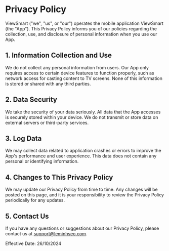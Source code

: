 # Privacy Policy

ViewSmart ("we", "us", or "our") operates the mobile application ViewSmart (the "App"). This Privacy Policy informs you of our policies regarding the collection, use, and disclosure of personal information when you use our App.

## 1. Information Collection and Use
We do not collect any personal information from users. Our App only requires access to certain device features to function properly, such as network access for casting content to TV screens. None of this information is stored or shared with any third parties.

## 2. Data Security
We take the security of your data seriously. All data that the App accesses is securely stored within your device. We do not transmit or store data on external servers or third-party services.

## 3. Log Data
We may collect data related to application crashes or errors to improve the App's performance and user experience. This data does not contain any personal or identifying information.

## 4. Changes to This Privacy Policy
We may update our Privacy Policy from time to time. Any changes will be posted on this page, and it is your responsibility to review the Privacy Policy periodically for any updates.

## 5. Contact Us
If you have any questions or suggestions about our Privacy Policy, please contact us at [support@leminhseo.com](mailto:support@leminhseo.com).

Effective Date: 26/10/2024
